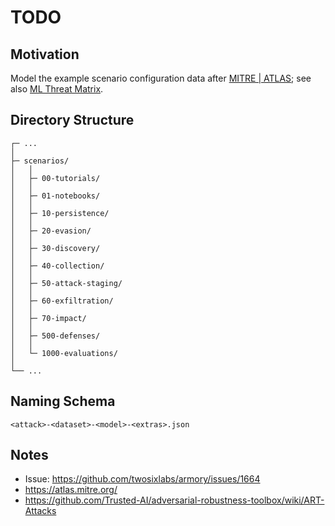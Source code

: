 
# TODO


## Motivation
Model the example scenario configuration data after [MITRE | ATLAS](https://atlas.mitre.org/); see also [ML Threat Matrix](https://github.com/mitre/advmlthreatmatrix/).


## Directory Structure
```
┌─ ...
│
├─ scenarios/
│   │
│   ├─ 00-tutorials/
│   │
│   ├─ 01-notebooks/
│   │
│   ├─ 10-persistence/
│   │
│   ├─ 20-evasion/
│   │
│   ├─ 30-discovery/
│   │
│   ├─ 40-collection/
│   │
│   ├─ 50-attack-staging/
│   │
│   ├─ 60-exfiltration/
│   │
│   ├─ 70-impact/
│   │
│   ├─ 500-defenses/
│   │
│   └─ 1000-evaluations/
│
└── ...

```


## Naming Schema
```
<attack>-<dataset>-<model>-<extras>.json
```


## Notes
- Issue: https://github.com/twosixlabs/armory/issues/1664
- https://atlas.mitre.org/
- https://github.com/Trusted-AI/adversarial-robustness-toolbox/wiki/ART-Attacks

